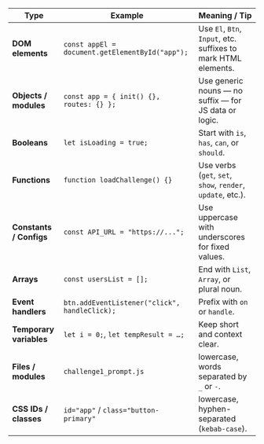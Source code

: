 | Type                    | Example                                         | Meaning / Tip                                                  |
| ----------------------- | ----------------------------------------------- | -------------------------------------------------------------- |
| **DOM elements**        | `const appEl = document.getElementById("app");` | Use `El`, `Btn`, `Input`, etc. suffixes to mark HTML elements. |
| **Objects / modules**   | `const app = { init() {}, routes: {} };`        | Use generic nouns — no suffix — for JS data or logic.          |
| **Booleans**            | `let isLoading = true;`                         | Start with `is`, `has`, `can`, or `should`.                    |
| **Functions**           | `function loadChallenge() {}`                   | Use verbs (`get`, `set`, `show`, `render`, `update`, etc.).    |
| **Constants / Configs** | `const API_URL = "https://...";`                | Use uppercase with underscores for fixed values.               |
| **Arrays**              | `const usersList = [];`                         | End with `List`, `Array`, or plural noun.                      |
| **Event handlers**      | `btn.addEventListener("click", handleClick);`   | Prefix with `on` or `handle`.                                  |
| **Temporary variables** | `let i = 0;`, `let tempResult = …;`             | Keep short and context clear.                                  |
| **Files / modules**     | `challenge1_prompt.js`                          | lowercase, words separated by `_` or `-`.                      |
| **CSS IDs / classes**   | `id="app"` / `class="button-primary"`           | lowercase, hyphen-separated (`kebab-case`).                    |
